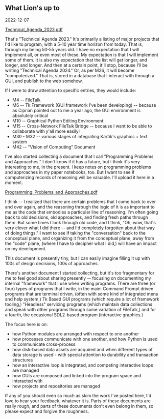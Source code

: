 ## What Lion's up to

2022-12-07

[Technical\_Agenda\_2023.pdf](lion/202221207-Technical_Agenda_2023.pdf)

That's "Technical Agenda 2023."  It's primarily a listing of major projects that I'd like to program, with a 5-10 year time horizon from today.  That is, through my being 50-55 years old.  I have no expectation that I will implement all, or even most of these.  My expectation is that I will implement some of them.  It is also my expectation that the list will get longer, and longer, and longer.  And then at a certain point, it'll stop, because I'll be writing "Technical Agenda 2024."  Or, as per M26, it will become "computerized."  That is, stored in a database that I interact with through a GUI, and publish to the web somehow.

If I were to draw attention to specific entries, they would include:
* M4 -- [FileTalk](lion/FileTalk.md)
* M6 -- Tk Framework (GUI framework I've been developing) -- because as Ciprian pointed out to me a year ago, the GUI environment is absolutely critical
* M10 -- Graphical Python Editing Environment
* M15 -- Cross-Network FileTalk Bridge -- because I want to be able to collaborate with y'all more easily!
* M30 - M32 -- various stages of integrating Kartik's graphics + text system
* M42 -- "Vision of Computing" Document

I've also started collecting a document that I call "Programming Problems and Approaches."  I don't know if it has a future, but I think it's very interesting to me, in the present.  I keep notes on programming problems and approaches in my paper notebooks, too.  But I want to see if computerizing records of reasoning will be valuable.  I'll upload it here in a moment.

[Programming\_Problems\_and\_Approaches.pdf](lion/202221207-Programming_Problems_and_Approaches.pdf)

I think -- I realized that there are certain problems that I come back to over and over again, and the reasoning through the logic of it is as important to me as the code that embodies a particular line of reasoning.  I'm often going back to old decisions, old approaches, and finding fresh paths through them.  But some times I look through old code, and I think, "Oh, wow, that's very clever what I did there -- and I'd completely forgotten about that way of doing things."  I want to see if taking the "conversation" back to the conceptual plane, and organizing it from the conceptual plane, away from the "code" plane, (where I have to decipher what I did,) will have an impact on my development.

This document is presently tiny, but I can easily imagine filling it up with 100s of design decisions, 100s of approaches.

There's another document I started collecting, but it's too fragmentary for me to feel good about sharing presently -- focusing on documenting my internal "framework" that I use when writing programs.  There are three (or four) types of programs that I write, in the main:  Command Prompt driven programs that are terminal driven, (often with some kind of integrated menu and help system,) Tk Based GUI programs (which require a lot of framework tooling,) "Headless" servicing programs (which maintain data collections and speak with other programs through some variation of FileTalk,) and for a fourth, the occasional SDL2-based program (interactive graphics.)

The focus here is on:
* how Python modules are arranged with respect to one another
* how processes communicate with one another, and how Python is used to communicate cross-process
* how disk-based data assets are acquired and when different types of data storage is used - with special attention to durability and transaction structures
* how an interactive loop is integrated, and competing interactive loops are managed
* how GUIs are composed and linked into the program space and interacted with
* how projects and repositories are managed

If any of you should even so much as skim the work I've posted here, I'd love to hear your feedback, whatever it is.  Parts of these documents are really rough, and parts of these documents don't even belong in them, so please expect and forgive the roughness.

